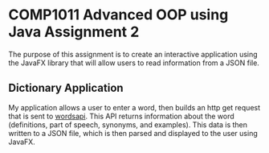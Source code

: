 # COMP1011 Advanced OOP using Java Assignment 2

The purpose of this assignment is to create an interactive application using the JavaFX library that will allow users to read information from a JSON file.

## Dictionary Application

My application allows a user to enter a word, then builds an http get request that is sent to [wordsapi](https://rapidapi.com/dpventures/api/wordsapi). This API returns information about the word (definitions, part of speech, synonyms, and examples). This data is then written to a JSON file, which is then parsed and displayed to the user using JavaFX.
